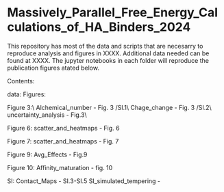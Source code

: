 # Massively_Parallel_Free_Energy_Calculations_of_HA_Binders_2024
This repository has most of the data and scripts that are necesarry to reproduce analysis and figures in XXXX. Additional data needed can be found at XXXX. The jupyter notebooks in each folder will reproduce the publication figures atated below.

Contents:

data:
Figures:

Figure 3:\\
Alchemical_number - Fig. 3 /SI.1\\ 
Chage_change - Fig. 3 /SI.2\\ 
uncertainty_analysis - Fig.3\\ 

Figure 6:
scatter_and_heatmaps - Fig. 6

Figure 7:
scatter_and_heatmaps - Fig. 7

Figure 9:
Avg_Effects - Fig.9

Figure 10:
Affinity_maturation - fig. 10

SI:
Contact_Maps - SI.3-SI.5
SI_simulated_tempering - 
